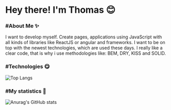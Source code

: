 # Hey there! I'm Thomas 😊

### #About Me ✨

I want to develop myself. Create pages, applications using JavaScript with all kinds of libraries like ReactJS or angular and frameworks. I want to be on top with the newest technologies, which are used these days. I really like a clear code, that is why i use methodologies like: BEM, DRY, KISS and SOLID.

### #Technologies 😋

![Top Langs](https://github-readme-stats.vercel.app/api/top-langs/?username=tomaszbortacki&layout=radical&text_color=ffffff&bg_color=141321&card_width=495)

### #My statistics 🤯

![Anurag's GitHub stats](https://github-readme-stats.vercel.app/api?username=tomaszbortacki&show_icons=true&theme=radical)
